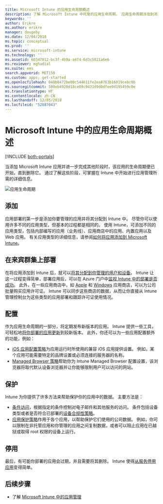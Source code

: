 ```yaml
---
title: Microsoft Intune 的应用生命周期概述
description: 了解 Microsoft Intune 中托管的应用生命周期。 应用生命周期涉及到添加、部署、配置、保护和停用应用。
keywords: ''
author: Erikre
ms.author: erikre
manager: dougeby
ms.date: 12/04/2018
ms.topic: conceptual
ms.prod: ''
ms.service: microsoft-intune
ms.technology: ''
ms.assetid: 60347012-bc3f-4b9a-a4f4-6d3c5021a6e6
ms.reviewer: mghadial
ms.suite: ems
search.appverid: MET150
ms.custom: apps; get-started
ms.openlocfilehash: 048b8472be00c544611fe2ea8763b16019cebc0b
ms.sourcegitcommit: 580eb4920d18ce09c9431d9d0dfee9d195459c0e
ms.translationtype: HT
ms.contentlocale: zh-CN
ms.lasthandoff: 12/05/2018
ms.locfileid: "52887043"
---
```

# <a name="overview-of-the-app-lifecycle-in-microsoft-intune"></a>Microsoft Intune 中的应用生命周期概述

[!INCLUDE [both-portals](./includes/note-for-both-portals.md)]

当添加 Microsoft Intune 应用并进一步完成其他阶段时，该应用的生命周期便已开始，直到删除它。 通过了解这些阶段，可掌握在 Intune 中开始进行应用管理所需的详细信息。

![应用生命周期](./media/app-lifecycle.png "Intune 应用生命周期")

## <a name="add"></a>添加

应用部署的第一步是添加你要管理的应用并将其分配到 Intune 中。 尽管你可以使用许多不同的应用类型，但基本的过程都是相同的。 使用 Intune，可添加不同的应用类型，包括内部编写的应用（业务线）、应用商店中的应用、内置应用以及 Web 应用。 有关应用类型的详细信息，请参阅[如何将应用添加到 Microsoft Intune](apps-add.md)。 

## <a name="deploy"></a>在来宾群集上部署

在将应用添加到 Intune 后，就可以[将其分配到你管理的用户和设备](apps-deploy.md)。 Intune 让这一过程变得简单，部署应用后，可以在 Azure 门户中[监视 Intune 中的部署是否成功](apps-monitor.md)。 此外，在一些应用商店中，如 [Apple](vpp-apps-ios.md) 和 [Windows](windows-store-for-business.md) 应用商店，可以为公司批量购买应用许可证。 Intune 可以同步这些商店的数据，从而让你直接从 Intune 管理控制台为这些类型的应用部署和跟踪许可证使用情况。

## <a name="configure"></a>配置

作为应用生命周期的一部分，将定期发布新版本的应用。 Intune 提供一些工具，可轻松地[将你部署的应用更新](apps-add.md)到较新版本。 此外，你还可以为一些应用配置额外的功能，例如：
- [iOS 应用配置策略](app-configuration-policies-use-ios.md)为应用运行时所使用的兼容 iOS 应用提供设置。 例如，某个应用可能需要特定的品牌设置或必须连接的服务器的名称。
- [Managed Browser 策略](app-configuration-managed-browser.md)帮助你为 Intune Managed Browser 配置设置，该浏览器将取代默认设备浏览器并让你能够限制用户可以访问的网站。

## <a name="protect"></a>保护

Intune 为你提供了许多方法来帮助保护你的应用中的数据。 主要方法是：
- [条件访问](conditional-access.md)，根据指定的条件控制对电子邮件和其他服务的访问。 条件包括设备类型或者是否符合已部署的[设备合规性策略](device-compliance.md)。
- [应用保护策略](app-protection-policy.md)作用于各个应用，以帮助保护它们使用的公司数据。 例如，你可以限制在非托管应用和你管理的应用之间复制数据，或者可以阻止应用在已越狱或取得 root 权限的设备上运行。

## <a name="retire"></a>停用

最后，有可能你部署的应用会过期，并且需要将其删除。 Intune 使得[从服务停用应用](device-management.md)变得简单。

## <a name="next-steps"></a>后续步骤

- 了解 [Microsoft Intune 中的应用管理](app-management.md)